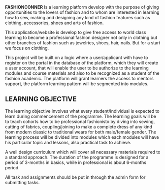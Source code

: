**FASHIONCONNER**  Is a learning platform develop with the purpose of giving opportunities to the lovers of fashion and to whom are interested in learning how to sew, making and designing any kind of fashion features such as clothing, accessories, shoes and arts of fashion.

This application/website is develop to give free access to world class learning to become a professional fashion designer not only in clothing but other branches of fashion such as jewelries, shoes, hair, nails. But for a start we focus on clothing.

This project will be built on a logic where a user/applicant with have to register on the portal in the database of the platform, which they will create a user account, that will enable the user to be authorize to the learning modules and course materials and also to be recognized as a student of the fashion academic. The platform will grant learners the access to mentors support, the platform learning pattern will be segmented into modules.

## LEARNING OBJECTIVE

The learning objective involves what every student/individual is expected to learn during commencement of the programme. The learning goals will be to teach cohorts how to be professional fashionisto by diving into sewing, cutting of fabrics, coupling/joining to make a complete dress of any kind from modern classic to traditional wears for both male/female gender. The learning process will be divided into modules which each modules will have his particular topic and lessons, also practical task to achieve.

A well design curriculum which will cover all necessary materials required to a standard approach. The duration of the programme is designed for a period of 3-months in basics, while in professional is about 6-months period.

All task and assignments should be put in through the admin form for submitting tasks.

